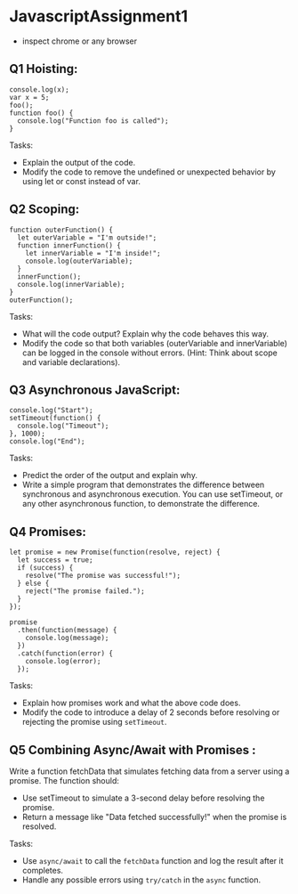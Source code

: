 # JavascriptAssignment1

- inspect chrome or any browser


## Q1 Hoisting:


```
console.log(x);
var x = 5;
foo();
function foo() {
  console.log("Function foo is called");
}

```

Tasks:

- Explain the output of the code.
- Modify the code to remove the undefined or unexpected behavior by using let or const instead of var.

## Q2 Scoping:


```
function outerFunction() {
  let outerVariable = "I'm outside!";
  function innerFunction() {
    let innerVariable = "I'm inside!";
    console.log(outerVariable);
  }
  innerFunction();
  console.log(innerVariable);
}
outerFunction();

```

Tasks:

- What will the code output? Explain why the code behaves this way.
- Modify the code so that both variables (outerVariable and innerVariable) can be logged in the console without errors. (Hint: Think about scope and variable declarations).

## Q3 Asynchronous JavaScript:

```
console.log("Start");
setTimeout(function() {
  console.log("Timeout");
}, 1000);
console.log("End");

```

Tasks:

- Predict the order of the output and explain why.
- Write a simple program that demonstrates the difference between synchronous and asynchronous execution. You can use setTimeout, or any other asynchronous function, to demonstrate the difference.

## Q4 Promises:

```
let promise = new Promise(function(resolve, reject) {
  let success = true;
  if (success) {
    resolve("The promise was successful!");
  } else {
    reject("The promise failed.");
  }
});

promise
  .then(function(message) {
    console.log(message);
  })
  .catch(function(error) {
    console.log(error);
  });

```

Tasks:

- Explain how promises work and what the above code does.
- Modify the code to introduce a delay of 2 seconds before resolving or rejecting the promise using `setTimeout`.

## Q5 Combining Async/Await with Promises :
Write a function fetchData that simulates fetching data from a server using a promise. The function should:

-  Use setTimeout to simulate a 3-second delay before resolving the promise.
- Return a message like "Data fetched successfully!" when the promise is resolved.

Tasks:

- Use `async/await` to call the `fetchData` function and log the result after it completes.
- Handle any possible errors using `try/catch` in the `async` function.